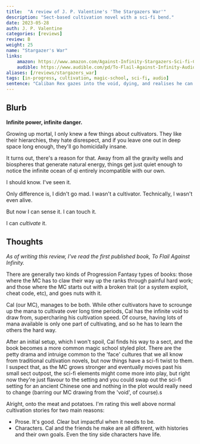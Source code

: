 ```yaml
---
title:  "A review of J. P. Valentine's 'The Stargazers War'"
description: "Sect-based cultivation novel with a sci-fi bend."
date: 2023-05-28
auth: J. P. Valentine
categories: [reviews]
review: B
weight: 25
name: "Stargazer's War"
links:
    amazon: https://www.amazon.com/Against-Infinity-Stargazers-Sci-fi-Cultivation-ebook/dp/B0C17SCTK9
    audible: https://www.audible.com/pd/To-Flail-Against-Infinity-Audiobook/B0C4FVWSRL
aliases: [/reviews/stargazers_war]
tags: [in-progress, cultivation, magic-school, sci-fi, audio]
sentence: "Caliban Rex gazes into the void, dying, and realises he can cultivate the power there."
---
```





## Blurb

**Infinite power, infinite danger.**

Growing up mortal, I only knew a few things about cultivators.  They like their hierarchies, they hate disrespect, and if you leave one out in deep space long enough, they'll go homicidally insane.

It turns out, there's a reason for that.  Away from all the gravity wells and biospheres that generate natural energy, things get just quiet enough to notice the infinite ocean of qi entirely incompatible with our own.

I should know.  I've seen it.

Only difference is, I didn't go mad.  I wasn't a cultivator.  Technically, I wasn't even alive.

But now I can sense it.  I can touch it.  

I can *cultivate* it.

## Thoughts

*As of writing this review, I've read the first published book, To Flail Against Infinity.*

There are generally two kinds of Progression Fantasy types of books: those where the MC has to claw their way up the ranks through painful hard work; and those where the MC starts out with a broken trait (or a system exploit, cheat code, etc), and goes nuts with it.

Cal (our MC), manages to be both. While other cultivators have to scrounge up the mana to cultivate over long time periods, Cal has the infinite void to draw from, supercharing his cultivation speed. Of course, having lots of mana available is only one part of cultivating, and so he has to learn the others the hard way.

After an initial setup, which I won't spoil, Cal finds his way to a sect, and the book becomes a more common magic school styled plot. There are the petty drama and intruige common to the 'face' cultures that we all know from traditional cultivation novels, but now things have a sci-fi twist to them. I suspect that, as the MC grows stronger and eventually moves past his small sect outpost, the sci-fi elements might come more into play, but right now they're just flavour to the setting and you could swap out the sci-fi setting for an ancient Chinese one and nothing in the plot would really need to change (barring our MC drawing from the 'void', of course).s

Alright, onto the meat and potatoes. I'm rating this well above normal cultivation stories for two main reasons:

* Prose. It's good. Clear but impactful when it needs to be.
* Characters. Cal and the friends he make are all different, with histories and their own goals. Even the tiny side characters have life.

